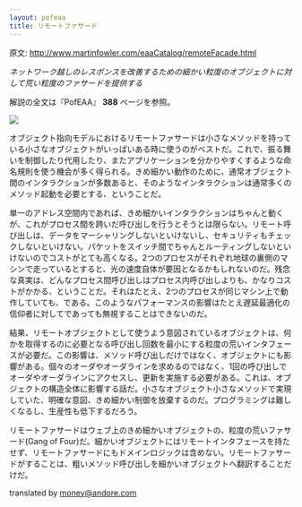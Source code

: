 ```yaml
---
layout: pofeaa
title: リモートファサード
---
```


原文: http://www.martinfowler.com/eaaCatalog/remoteFacade.html

*ネットワーク越しのレスポンスを改善するための細かい粒度のオブジェクトに対して荒い粒度のファサードを提供する*

解説の全文は『PofEAA』 **388** ページを参照。

![](http://www.martinfowler.com/eaaCatalog/distributedFacadeSketch.gif)

オブジェクト指向モデルにおけるリモートファサードは小さなメソッドを持っている小さなオブジェクトがいっぱいある時に使うのがベストだ。これで、振る舞いを制御したり代用したり、またアプリケーションを分かりやすくするような命名規則を使う機会が多く得られる。きめ細かい動作のために、通常オブジェクト間のインタラクションが多数あると、そのようなインタラクションは通常多くのメソッド起動を必要とする、ということだ。

単一のアドレス空間内であれば、きめ細かいインタラクションはちゃんと動くが、これがプロセス間を跨いだ呼び出しを行うとそうとは限らない。リモート呼び出しは、データをマーシャリングしないといけないし、セキュリティもチェックしないといけない。パケットをスイッチ間でちゃんとルーティングしないといけないのでコストがとても高くなる。2つのプロセスがそれぞれ地球の裏側のマシンで走っているとすると、光の速度自体が要因となるかもしれないのだ。残念な真実は、どんなプロセス間呼び出しはプロセス内呼び出しよりも、かなりコストがかかる、ということだ。それはたとえ、2つのプロセスが同じマシン上で動作していても、である。このようなパフォーマンスの影響はたとえ遅延最適化の信仰者に対してであっても無視することはできないのだ。

結果、リモートオブジェクトとして使うよう意図されているオブジェクトは、何かを取得するのに必要となる呼び出し回数を最小にする粒度の荒いインタフェースが必要だ。この影響は、メソッド呼び出しだけではなく、オブジェクトにも影響がある。個々のオーダやオーダラインを求めるのではなく、1回の呼び出しでオーダやオーダラインにアクセスし、更新を実施する必要がある。これは、オブジェクトの構造全体に影響する話だ。小さなオブジェクト小さなメソッドで実現していた、明確な意図、きめ細かい制御を放棄するのだ。プログラミングは難しくなるし、生産性も低下するだろう。

リモートファサードはウェブ上のきめ細かいオブジェクトの、粒度の荒いファサード(Gang of Four)だ。細かいオブジェクトにはリモートインタフェースを持たせず、リモートファサードにもドメインロジックは含めない。リモートファサードがすることは、粗いメソッド呼び出しを細かいオブジェクトへ翻訳することだけだ。

translated by money@andore.com
